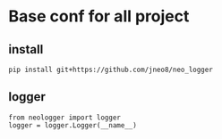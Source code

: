 # Base conf for all project

## install
```
pip install git+https://github.com/jneo8/neo_logger
```

## logger
```
from neologger import logger
logger = logger.Logger(__name__)
```

